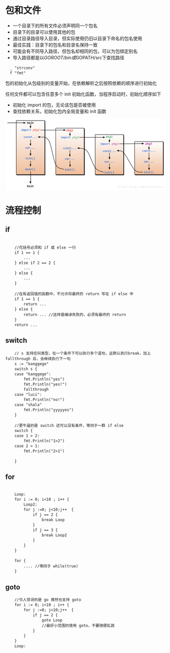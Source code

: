 # 包和文件
- 一个目录下的所有文件必须声明同一个包名
- 目录下的目录可以使用其他的包
- 通过目录路径导入目录，但实际使用仍旧以目录下命名的包名使用
- 最佳实践：目录下的包名和目录名保持一致
- 可能会有不同导入路径，但包名却相同的包，可以为包绑定别名
- 导入路径都是以$GOROOT/bin或$GOPATH/src下查找路径

```
  _ "strconv"
  f "fmt"
```

包的初始化从包级别的变量开始，在依赖解析之后按照依赖的顺序进行初始化

任何文件都可以包含任意多个 init 初始化函数，当程序启动时，初始化顺序如下
- 初始化 import 的包，无论该包是否被使用
- 查找依赖关系，初始化包内全局变量和 init 函数

![](img/1.png)

# 流程控制
## if
```

    //花括号必须和 if 或 else 一行
    if 1 == 1 {
        ...
    } else if 2 == 2 {
        ...
    } else {
        ...
    }

    //在有返回值的函数中，不允许将最终的 return 写在 if else 中
    if 1 == 1 {
        return ...
    } else {
        return ... //这样是编译失败的，必须有最终的 return
    }
    return ...

```

## switch
```
    // s 支持任何类型，在一个条件下可以执行多个语句，且默认执行break，加上 fallthrough 后，会继续执行下一句
    s := "kanggege"
	switch s {
	case "kanggege":
		fmt.Println("yes")
		fmt.Println("yes!")
        fallthrough
	case "luci":
		fmt.Println("no!")
    case "shala"
        fmt.Println("yyyyyes")
	}

    //更牛逼的是 switch 还可以没有条件，等同于一群 if else
    switch {
	case 1 > 2:
		fmt.Println("1>2")
	case 2 > 1:
		fmt.Println("2>1")

	}

```

## for
```

    Loop:
	for i := 0; i<10 ; i++ {
		Loop2:
		for j :=0; j<10;j++  {
			if j == 2 {
				break Loop
			}
			if j == 3 {
				break Loop2
			}
		}
	}

    for {
        .... //等同于 while(true)
    }

```

## goto
```
    //令人惊讶的是 go 竟然也支持 goto
    for i := 0; i<10 ; i++ {
		for j :=0; j<10;j++  {
			if j == 2 {
				goto Loop
                //最好小范围的使用 goto，不要随便乱跳
			}
		}
	}
	Loop:

```